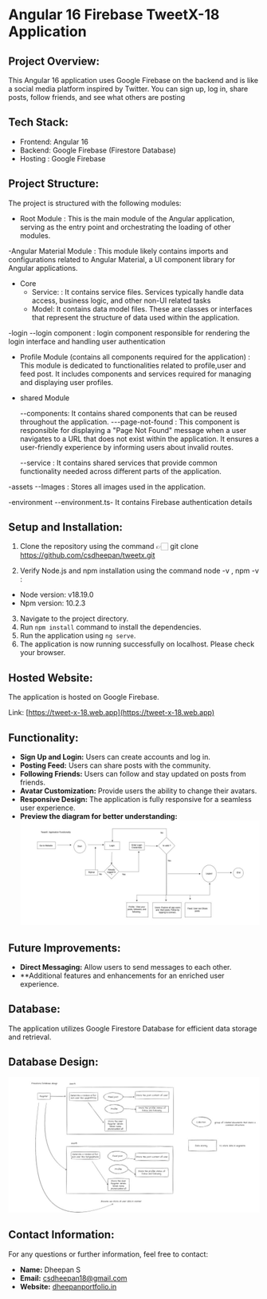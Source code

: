 # Angular 16 Firebase TweetX-18 Application

## Project Overview:
This Angular 16 application uses Google Firebase on the backend and is like a social media platform inspired by Twitter. You can sign up, log in, share posts, follow friends, and see what others are posting

## Tech Stack:
- Frontend: Angular 16
- Backend: Google Firebase (Firestore Database)
- Hosting : Google Firebase


## Project Structure:
The project is structured with the following modules:

- Root Module : This is the main module of the Angular application, serving as the entry point and orchestrating the loading of other modules.

-Angular Material Module : This module likely contains imports and configurations related to Angular Material, a UI component library for Angular applications.

- Core
    - Service: : It contains service files. Services typically handle data access, business logic, and other non-UI related tasks
    - Model: It contains data model files. These are classes or interfaces that represent the structure of data used within the application.

-login
  --login component : login component responsible for rendering the login interface and handling user authentication

- Profile Module (contains all components required for the application) :  This module is dedicated to functionalities related to profile,user and feed post. It includes components and services required for managing and displaying user profiles.


- shared Module

  --components: It contains shared components that can be reused throughout the application.
     ---page-not-found : This component is responsible for displaying a "Page Not Found" message when a user navigates to a URL that does not exist within the application. It ensures a user-friendly experience by informing users about invalid routes.
      
  --service : It contains shared services that provide common functionality needed across different parts of the application.

-assets
  --Images :  Stores all images used in the application.

-environment
  --environment.ts- It contains Firebase authentication details

## Setup and Installation:
1. Clone the repository using the command 👉🏻 git clone https://github.com/csdheepan/tweetx.git

2. Verify Node.js and npm installation using the command node -v , npm -v :
- Node version: v18.19.0
- Npm version: 10.2.3
3. Navigate to the project directory.
4. Run `npm install` command to install the dependencies.
5. Run the application using `ng serve`.
6. The application is now running successfully on localhost. Please check your browser.

## Hosted Website:
The application is hosted on Google Firebase.

Link: [https://tweet-x-18.web.app](https://tweet-x-18.web.app)

## Functionality:
- **Sign Up and Login:** Users can create accounts and log in.
- **Posting Feed:** Users can share posts with the community.
- **Following Friends:** Users can follow and stay updated on posts from friends.
- **Avatar Customization:** Provide users the ability to change their avatars.
- **Responsive Design:** The application is fully responsive for a seamless user experience.
- **Preview the diagram for better understanding:** ![Application Functionality Diagram](src/assets/images/application-diagram.jpg)

## Future Improvements:
- **Direct Messaging:** Allow users to send messages to each other.
- **Additional features and enhancements for an enriched user experience.

## Database:
The application utilizes Google Firestore Database for efficient data storage and retrieval.

## Database Design:
![firestore database design diagram](src/assets/images/database-design.jpg)


## Contact Information:
For any questions or further information, feel free to contact:

- **Name:** Dheepan S
- **Email:** csdheepan18@gmail.com
- **Website:** [dheepanportfolio.in](https://dheepanportfolio.in)
